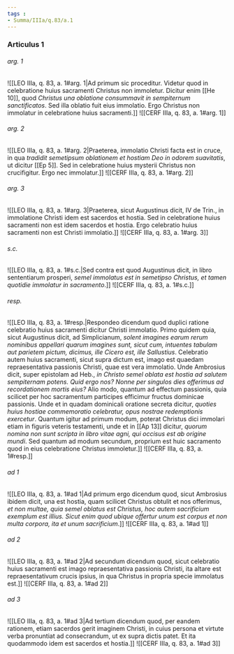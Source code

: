 ```yaml
---
tags : 
- Summa/IIIa/q.83/a.1
---
```


### Articulus 1

###### arg. 1
![[LEO IIIa, q. 83, a. 1#arg. 1|Ad primum sic proceditur. Videtur quod in celebratione huius sacramenti Christus non immoletur. Dicitur enim [[He 10]], quod *Christus una oblatione consummavit in sempiternum sanctificatos*. Sed illa oblatio fuit eius immolatio. Ergo Christus non immolatur in celebratione huius sacramenti.]]
![[CERF IIIa, q. 83, a. 1#arg. 1]]

###### arg. 2
![[LEO IIIa, q. 83, a. 1#arg. 2|Praeterea, immolatio Christi facta est in cruce, in qua *tradidit semetipsum oblationem et hostiam Deo in odorem suavitatis*, ut dicitur [[Ep 5]]. Sed in celebratione huius mysterii Christus non crucifigitur. Ergo nec immolatur.]]
![[CERF IIIa, q. 83, a. 1#arg. 2]]

###### arg. 3
![[LEO IIIa, q. 83, a. 1#arg. 3|Praeterea, sicut Augustinus dicit, IV de Trin., in immolatione Christi idem est sacerdos et hostia. Sed in celebratione huius sacramenti non est idem sacerdos et hostia. Ergo celebratio huius sacramenti non est Christi immolatio.]]
![[CERF IIIa, q. 83, a. 1#arg. 3]]

###### s.c.
![[LEO IIIa, q. 83, a. 1#s.c.|Sed contra est quod Augustinus dicit, in libro sententiarum prosperi, *semel immolatus est in semetipso Christus, et tamen quotidie immolatur in sacramento*.]]
![[CERF IIIa, q. 83, a. 1#s.c.]]

###### resp.
![[LEO IIIa, q. 83, a. 1#resp.|Respondeo dicendum quod duplici ratione celebratio huius sacramenti dicitur Christi immolatio. Primo quidem quia, sicut Augustinus dicit, ad Simplicianum, *solent imagines earum rerum nominibus appellari quarum imagines sunt, sicut cum, intuentes tabulam aut parietem pictum, dicimus, ille Cicero est, ille Sallustius*. Celebratio autem huius sacramenti, sicut supra dictum est, imago est quaedam repraesentativa passionis Christi, quae est vera immolatio. Unde Ambrosius dicit, super epistolam ad Heb., *in Christo semel oblata est hostia ad salutem sempiternam potens. Quid ergo nos? Nonne per singulos dies offerimus ad recordationem mortis eius?* Alio modo, quantum ad effectum passionis, quia scilicet per hoc sacramentum participes efficimur fructus dominicae passionis. Unde et in quadam dominicali oratione secreta dicitur, *quoties huius hostiae commemoratio celebratur, opus nostrae redemptionis exercetur*. Quantum igitur ad primum modum, poterat Christus dici immolari etiam in figuris veteris testamenti, unde et in [[Ap 13]] dicitur, *quorum nomina non sunt scripta in libro vitae agni, qui occisus est ab origine mundi*. Sed quantum ad modum secundum, proprium est huic sacramento quod in eius celebratione Christus immoletur.]]
![[CERF IIIa, q. 83, a. 1#resp.]]

###### ad 1
![[LEO IIIa, q. 83, a. 1#ad 1|Ad primum ergo dicendum quod, sicut Ambrosius ibidem dicit, una est hostia, quam scilicet Christus obtulit et nos offerimus, *et non multae, quia semel oblatus est Christus, hoc autem sacrificium exemplum est illius. Sicut enim quod ubique offertur unum est corpus et non multa corpora, ita et unum sacrificium*.]]
![[CERF IIIa, q. 83, a. 1#ad 1]]

###### ad 2
![[LEO IIIa, q. 83, a. 1#ad 2|Ad secundum dicendum quod, sicut celebratio huius sacramenti est imago repraesentativa passionis Christi, ita altare est repraesentativum crucis ipsius, in qua Christus in propria specie immolatus est.]]
![[CERF IIIa, q. 83, a. 1#ad 2]]

###### ad 3
![[LEO IIIa, q. 83, a. 1#ad 3|Ad tertium dicendum quod, per eandem rationem, etiam sacerdos gerit imaginem Christi, in cuius persona et virtute verba pronuntiat ad consecrandum, ut ex supra dictis patet. Et ita quodammodo idem est sacerdos et hostia.]]
![[CERF IIIa, q. 83, a. 1#ad 3]]

